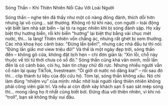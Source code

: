 Sóng Thần – Khi Thiên Nhiên Nổi Cáu Với Loài Người


Sóng thần – nghe tên đã thấy như một cô nàng đỏng đảnh, thích dỗi hờn nhưng lại vô cùng… sát thương. Không rõ từ khi nào, con người – loài động vật biết làm nhà sát biển – lại tỏ ra ngạc nhiên khi bị sóng đánh sập. Họ xây biệt thự hướng biển, rồi khi biển “hướng” lại biệt thự bằng vài chục mét nước, thì… la làng!
Thiên nhiên vốn chẳng ác, nhưng rất ghét bị xem thường. Các nhà khoa học cảnh báo: "Đừng lấn biển!", nhưng các nhà đầu tư thì nói: "Đừng lấn giấc mơ view triệu đô!" Và thế là một ngày đẹp trời, sóng thần đến – không gõ cửa, không đặt lịch hẹn – chỉ đơn giản là: “Xin lỗi, chỗ này thuộc về tôi từ thời chưa có sổ đỏ.”
Sóng thần cũng khá văn minh, mỗi lần đến là có cảnh báo, còi hụ, bản tin chạy chữ đỏ rực. Nhưng nhiều người vẫn cố nán lại quay TikTok, livestream: “Ôi giời ơi nước nó dâng kìa!” – rồi sau đó thì… clip thành tư liệu của đội cứu hộ.
Tóm lại, sóng thần không xấu. Nó chỉ làm đúng “nhiệm vụ” của mình: nhắc nhở loài người rằng thiên nhiên không phải công viên giải trí. Và nếu ai còn định xây khách sạn 5 sao sát mép sóng thì… mong rằng họ ít nhất cũng biết bơi.
Đừng đùa với thiên nhiên, vì khi nó "troll", bạn sẽ không thấy vui đâu.

